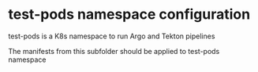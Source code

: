 # test-pods namespace configuration

test-pods is a K8s namespace to run Argo and Tekton pipelines

The manifests from this subfolder should be applied to test-pods namespace
